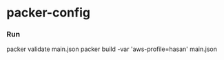 # packer-config

### Run 
   packer validate main.json
   packer build -var 'aws-profile=hasan' main.json
